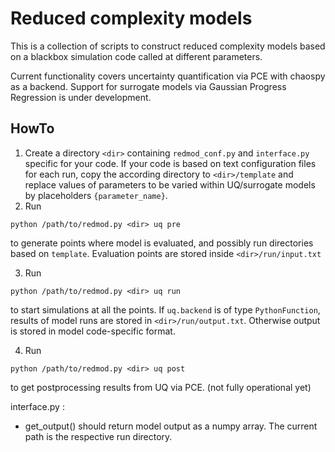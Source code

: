 # Reduced complexity models 

This is a collection of scripts to construct reduced complexity models
based on a blackbox simulation code called at different parameters.

Current functionality covers uncertainty quantification via PCE with 
chaospy as a backend. Support for surrogate models via Gaussian Progress 
Regression is under development.


## HowTo

1) Create a directory `<dir>` containing `redmod_conf.py` and `interface.py` specific for your code.
   If your code is based on text configuration files for each run, copy the according directory to `<dir>/template`
   and replace values of parameters to be varied within UQ/surrogate models by placeholders `{parameter_name}`.
2) Run 
  
  ```python /path/to/redmod.py <dir> uq pre```
  
  to generate points where model is evaluated, and possibly run directories based on `template`.
  Evaluation points are stored inside `<dir>/run/input.txt`
  
3) Run

  ```python /path/to/redmod.py <dir> uq run```
  
  to start simulations at all the points. If `uq.backend` is of type `PythonFunction`, results
  of model runs are stored in `<dir>/run/output.txt`. Otherwise output is stored in model code-specific format.
  
4) Run 

  ```python /path/to/redmod.py <dir> uq post```
  
  to get postprocessing results from UQ via PCE.
  (not fully operational yet)
  
interface.py :

* get_output() should return model output as a numpy array. The current path is the 
  respective run directory.
  
